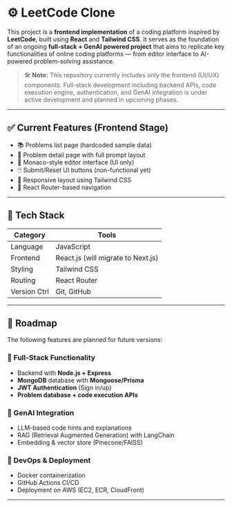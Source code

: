 # ⚙️ LeetCode Clone 

This project is a **frontend implementation** of a coding platform inspired by **LeetCode**, built using **React** and **Tailwind CSS**. It serves as the foundation of an ongoing **full-stack + GenAI powered project** that aims to replicate key functionalities of online coding platforms — from editor interface to AI-powered problem-solving assistance.

> 🛠️ **Note:** This repository currently includes only the frontend (UI/UX) components. Full-stack development including backend APIs, code execution engine, authentication, and GenAI integration is under active development and planned in upcoming phases.

---

## ✅ Current Features (Frontend Stage)

- 📚 Problems list page (hardcoded sample data)
- 📄 Problem detail page with full prompt layout
- 🧠 Monaco-style editor interface (UI only)
- 🖱️ Submit/Reset UI buttons (non-functional yet)
- 🎨 Responsive layout using Tailwind CSS
- 🔗 React Router-based navigation

---

## 🔧 Tech Stack

| Category      | Tools                                      |
|---------------|--------------------------------------------|
| Language      | JavaScript                                 |
| Frontend      | React.js (will migrate to Next.js)         |
| Styling       | Tailwind CSS                               |
| Routing       | React Router                               |
| Version Ctrl  | Git, GitHub                                |

---

## 📌 Roadmap

The following features are planned for future versions:

### 🔐 Full-Stack Functionality
- Backend with **Node.js + Express**
- **MongoDB** database with **Mongoose/Prisma**
- **JWT Authentication** (Sign in/up)
- **Problem database + code execution APIs**

### 🤖 GenAI Integration
- LLM-based code hints and explanations
- RAG (Retrieval Augmented Generation) with LangChain
- Embedding & vector store (Pinecone/FAISS)

### 🐳 DevOps & Deployment
- Docker containerization
- GitHub Actions CI/CD
- Deployment on AWS (EC2, ECR, CloudFront)

---


